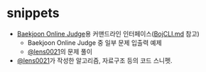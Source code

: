 # snippets

- [Baekjoon Online Judge]용 커맨드라인 인터페이스([BojCLI.md] 참고)
  - Baekjoon Online Judge 중 일부 문제 입출력 예제
  - [@lens0021]의 문제 풀이
- [@lens0021]가 작성한 알고리즘, 자료구조 등의 코드 스니펫.

[bojcli.md]: https://github.com/lens0021/practice/blob/master0/BojCLI.md
[baekjoon online judge]: https://www.acmicpc.net/
[@lens0021]: https://github.com/lens0021
